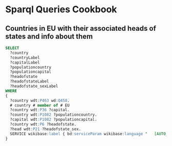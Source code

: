 # Sparql Queries Cookbook

## Countries in EU with their associated heads of states and info about them
```sql
SELECT 
  ?country
  ?countryLabel
  ?capitalLabel
  ?populationcountry
  ?populationcapital
  ?headofstate
  ?headofstateLabel
  ?headofstate_sexLabel
WHERE 
{
  ?country wdt:P463 wd:Q458.
  # country # member of # EU
  ?country wdt:P36 ?capital.
  ?country wdt:P1082 ?populationcountry.
  ?capital wdt:P1082 ?populationcapital.
  ?country wdt:P6 ?headofstate.
  ?head wdt:P21 ?headofstate_sex.
  SERVICE wikibase:label { bd:serviceParam wikibase:language "   [AUTO_LANGUAGE],en". }
}
```
